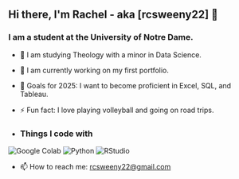 ## Hi there, I'm Rachel - aka [rcsweeny22] 👋

### I am a student at the University of Notre Dame.

- 🔭  I am studying Theology with a minor in Data Science. 
- 🌱  I am currently working on my first portfolio.
- 🥅  Goals for 2025: I want to become proficient in Excel, SQL, and Tableau. 
- ⚡ Fun fact: I love playing volleyball and going on road trips.

- <h3>Things I code with</h3>
<p>
  <img alt="Google Colab" src="https://img.shields.io/badge/-React-45b8d8?style=flat-square&logo=react&logoColor=white" />
  <img alt="Python" src="https://img.shields.io/badge/-Webpack-8DD6F9?style=flat-square&logo=webpack&logoColor=white" /> 
  <img alt="RStudio" src="https://img.shields.io/badge/-Docker-46a2f1?style=flat-square&logo=docker&logoColor=white" />

- 📫 How to reach me: rcsweeny22@gmail.com
<!--
**rcsweeny22/rcsweeny22** is a ✨ _special_ ✨ repository because its `README.md` (this file) appears on your GitHub profile.

Here are some ideas to get you started:

- 🔭 I’m currently working on ...
- 🌱 I’m currently learning ...
- 👯 I’m looking to collaborate on ...
- 🤔 I’m looking for help with ...
- 💬 Ask me about ...
- 📫 How to reach me: ...
- 😄 Pronouns: ...
- ⚡ Fun fact: ...
-->
